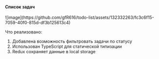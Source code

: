 <h4>Список задач</h5>
![image](https://github.com/gfR616/todo-list/assets/132332263/fc3c6f15-7059-40f0-815d-df3b125613c4)

<p>Что реализовано:

1) Добавлена возможность фильтровать задачи по статусу
2) Использован TypeScript для статической типизации
3) Redux сохраняет данные в local storage</p>
